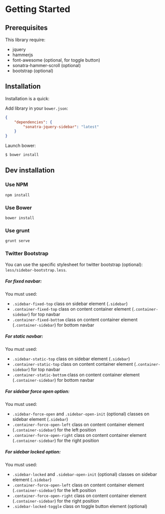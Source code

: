 Getting Started
===============

Prerequisites
-------------

This library require:

- jquery
- hammerjs
- font-awesome (optional, for toggle button)
- sonatra-hammer-scroll (optional)
- bootstrap (optional)

Installation
------------

Installation is a quick:

Add library in your `bower.json`:

```json
{
    "dependencies": {
        "sonatra-jquery-sidebar": "latest"
    }
}
```

Launch bower:

```bash
$ bower install
```

Dev installation
----------------

### Use NPM

```
npm install
```

### Use Bower

```
bower install
```

### Use grunt

```
grunt serve
```

### Twitter Bootstrap

You can use the specific stylesheet for twitter bootstrap (optional): `less/sidebar-bootstrap.less`.

##### For fixed navbar:

You must used:
- `.sidebar-fixed-top` class on sidebar element (`.sidebar`)
- `.container-fixed-top` class on content container element (`.container-sidebar`) for top navbar
- `.container-fixed-bottom` class on content container element (`.container-sidebar`) for bottom navbar

##### For static navbar:

You must used:
- `.sidebar-static-top` class on sidebar element (`.sidebar`)
- `.container-static-top` class on content container element (`.container-sidebar`) for top navbar
- `.container-static-bottom` class on content container element (`.container-sidebar`) for bottom navbar

##### For sidebar force open option:

You must used:

- `.sidebar-force-open` and `.sidebar-open-init` (optional) classes on sidebar element (`.sidebar`)
- `.container-force-open-left` class on content container element (`.container-sidebar`) for the left position
- `.container-force-open-right` class on content container element (`.container-sidebar`) for the right position

##### For sidebar locked option:

You must used:

- `.sidebar-locked` and `.sidebar-open-init` (optional) classes on sidebar element (`.sidebar`)
- `.container-force-open-left` class on content container element (`.container-sidebar`) for the left position
- `.container-force-open-right` class on content container element (`.container-sidebar`) for the right position
- `.sidebar-locked-toggle` class on toggle button element (optional)
